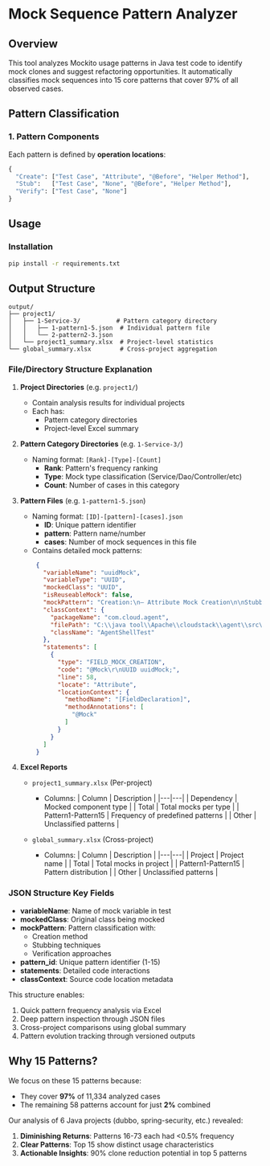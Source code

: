 
# Mock Sequence Pattern Analyzer

## Overview
This tool analyzes Mockito usage patterns in Java test code to identify mock clones and suggest refactoring opportunities. It automatically classifies mock sequences into 15 core patterns that cover 97% of all observed cases.

## Pattern Classification
### 1. Pattern Components
Each pattern is defined by **operation locations**:
```python
{
  "Create": ["Test Case", "Attribute", "@Before", "Helper Method"],
  "Stub":   ["Test Case", "None", "@Before", "Helper Method"],
  "Verify": ["Test Case", "None"]
}
```


## Usage
### Installation
```bash
pip install -r requirements.txt
```



## Output Structure

```
output/
├── project1/
│   ├── 1-Service-3/          # Pattern category directory
│   │   ├── 1-pattern1-5.json  # Individual pattern file
│   │   └── 2-pattern2-3.json
│   └── project1_summary.xlsx  # Project-level statistics
└── global_summary.xlsx        # Cross-project aggregation
```

### File/Directory Structure Explanation

1. **Project Directories** (e.g. `project1/`)
   - Contain analysis results for individual projects
   - Each has:
     - Pattern category directories
     - Project-level Excel summary

2. **Pattern Category Directories** (e.g. `1-Service-3/`)
   - Naming format: `[Rank]-[Type]-[Count]`
     - **Rank**: Pattern's frequency ranking
     - **Type**: Mock type classification (Service/Dao/Controller/etc)
     - **Count**: Number of cases in this category

3. **Pattern Files** (e.g. `1-pattern1-5.json`)
   - Naming format: `[ID]-[pattern]-[cases].json`
     - **ID**: Unique pattern identifier
     - **pattern**: Pattern name/number
     - **cases**: Number of mock sequences in this file
   - Contains detailed mock patterns:
     ```json
      {
        "variableName": "uuidMock",
        "variableType": "UUID",
        "mockedClass": "UUID",
        "isReuseableMock": false,
        "mockPattern": "Creation:\n— Attribute Mock Creation\n\nStubbing:\n— None\n\nVerification:\n— None",
        "classContext": {
          "packageName": "com.cloud.agent",
          "filePath": "C:\\java tool\\Apache\\cloudstack\\agent\\src\\test\\java\\com\\cloud\\agent\\AgentShellTest.java",
          "className": "AgentShellTest"
        },
        "statements": [
          {
            "type": "FIELD_MOCK_CREATION",
            "code": "@Mock\r\nUUID uuidMock;",
            "line": 58,
            "locate": "Attribute",
            "locationContext": {
              "methodName": "[FieldDeclaration]",
              "methodAnnotations": [
                "@Mock"
              ]
            }
          }
        ]
      }
     ```

4. **Excel Reports**
   - `project1_summary.xlsx` (Per-project)
     - Columns:
       | Column | Description |
       |---|---|
       | Dependency | Mocked component type |
       | Total | Total mocks per type |
       | Pattern1-Pattern15 | Frequency of predefined patterns |
       | Other | Unclassified patterns |

   - `global_summary.xlsx` (Cross-project)
     - Columns:
       | Column | Description |
       |---|---|
       | Project | Project name |
       | Total | Total mocks in project |
       | Pattern1-Pattern15 | Pattern distribution |
       | Other | Unclassified patterns |

### JSON Structure Key Fields
- **variableName**: Name of mock variable in test
- **mockedClass**: Original class being mocked
- **mockPattern**: Pattern classification with:
  - Creation method
  - Stubbing techniques
  - Verification approaches
- **pattern_id**: Unique pattern identifier (1-15)
- **statements**: Detailed code interactions
- **classContext**: Source code location metadata

This structure enables:
1. Quick pattern frequency analysis via Excel
2. Deep pattern inspection through JSON files
3. Cross-project comparisons using global summary
4. Pattern evolution tracking through versioned outputs

## Why 15 Patterns?
We focus on these 15 patterns because:
- They cover **97%** of 11,334 analyzed cases
- The remaining 58 patterns account for just **2%** combined

Our analysis of 6 Java projects (dubbo, spring-security, etc.) revealed:
1. **Diminishing Returns**: Patterns 16-73 each had <0.5% frequency
2. **Clear Patterns**: Top 15 show distinct usage characteristics
3. **Actionable Insights**: 90% clone reduction potential in top 5 patterns


